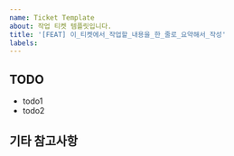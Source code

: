 ```yaml
---
name: Ticket Template
about: 작업 티켓 템플릿입니다.
title: '[FEAT] 이_티켓에서_작업할_내용을_한_줄로_요약해서_작성'
labels:
---
```


<!-- 티켓 이슈 제목 템플릿입니다. -->
<!-- [FEAT] 이_티켓에서_작업할_내용을_한_줄로_요약해서_작성 -->

## TODO

<!-- 이번 티켓에서 작업할 내용(투두 리스트)을 작성해 주세요. -->

- todo1
- todo2

## 기타 참고사항

<!-- 없다면 적지 않으셔도 됩니다. -->